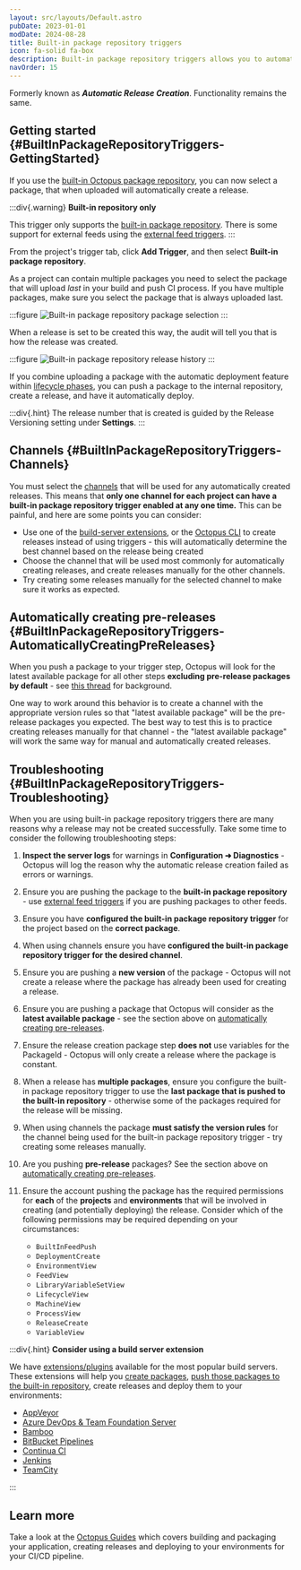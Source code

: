 ```yaml
---
layout: src/layouts/Default.astro
pubDate: 2023-01-01
modDate: 2024-08-28
title: Built-in package repository triggers
icon: fa-solid fa-box
description: Built-in package repository triggers allows you to automatically create a new release when a new package is pushed to the built-in package repository.
navOrder: 15
---
```


Formerly known as ***Automatic Release Creation***. Functionality remains the same.

## Getting started {#BuiltInPackageRepositoryTriggers-GettingStarted}

If you use the [built-in Octopus package repository](/docs/packaging-applications/package-repositories), you can now select a package, that when uploaded will automatically create a release.

:::div{.warning}
**Built-in repository only**

This trigger only supports the [built-in package repository](/docs/packaging-applications/package-repositories). There is some support for external feeds using the [external feed triggers](/docs/projects/project-triggers/external-feed-triggers).
:::

From the project's trigger tab, click **Add Trigger**, and then select **Built-in package repository**.

As a project can contain multiple packages you need to select the package that will upload *last* in your build and push CI process. If you have multiple packages, make sure you select the package that is always uploaded last.

:::figure
![Built-in package repository package selection](/docs/projects/project-triggers/images/built-in-package-repository-package-selection.png)
:::

When a release is set to be created this way, the audit will tell you that is how the release was created.

:::figure
![Built-in package repository release history](/docs/projects/project-triggers/images/built-in-package-repository-release-history.png)
:::

If you combine uploading a package with the automatic deployment feature within [lifecycle phases](/docs/releases/lifecycles/#Lifecycles-LifecyclePhases), you can push a package to the internal repository, create a release, and have it automatically deploy.

:::div{.hint}
The release number that is created is guided by the Release Versioning setting under **Settings**.
:::

## Channels {#BuiltInPackageRepositoryTriggers-Channels}

You must select the [channels](/docs/releases/channels) that will be used for any automatically created releases. This means that **only one channel for each project can have a built-in package repository trigger enabled at any one time.** This can be painful, and here are some points you can consider:

- Use one of the [build-server extensions](/docs/packaging-applications/build-servers/), or the [Octopus CLI](/docs/octopus-rest-api/octopus-cli/create-release) to create releases instead of using triggers - this will automatically determine the best channel based on the release being created
- Choose the channel that will be used most commonly for automatically creating releases, and create releases manually for the other channels.
- Try creating some releases manually for the selected channel to make sure it works as expected.

## Automatically creating pre-releases {#BuiltInPackageRepositoryTriggers-AutomaticallyCreatingPreReleases}

When you push a package to your trigger step, Octopus will look for the latest available package for all other steps **excluding pre-release packages by default** - see [this thread](https://help.octopus.com/t/arc-not-working-with-pre-release-builds/3646) for background.

One way to work around this behavior is to create a channel with the appropriate version rules so that "latest available package" will be the pre-release packages you expected. The best way to test this is to practice creating releases manually for that channel - the "latest available package" will work the same way for manual and automatically created releases.

## Troubleshooting {#BuiltInPackageRepositoryTriggers-Troubleshooting}

When you are using built-in package repository triggers there are many reasons why a release may not be created successfully. Take some time to consider the following troubleshooting steps:

1. **Inspect the server logs** for warnings in **Configuration ➜ Diagnostics** - Octopus will log the reason why the automatic release creation failed as errors or warnings.

2. Ensure you are pushing the package to the **built-in package repository** - use [external feed triggers](/docs/projects/project-triggers/external-feed-triggers) if you are pushing packages to other feeds.

3. Ensure you have **configured the built-in package repository trigger** for the project based on the **correct package**.

4. When using channels ensure you have **configured the built-in package repository trigger for the desired channel**.

5. Ensure you are pushing a **new version** of the package - Octopus will not create a release where the package has already been used for creating a release.

6. Ensure you are pushing a package that Octopus will consider as the **latest available package** - see the section above on [automatically creating pre-releases](#BuiltInPackageRepositoryTriggers-AutomaticallyCreatingPreReleases).

7. Ensure the release creation package step **does not** use variables for the PackageId - Octopus will only create a release where the package is constant.

8. When a release has **multiple packages**, ensure you configure the built-in package repository trigger to use the **last package that is pushed to the built-in repository** - otherwise some of the packages required for the release will be missing.

9. When using channels the package **must satisfy the version rules** for the channel being used for the built-in package repository trigger - try creating some releases manually.

10. Are you pushing **pre-release** packages? See the section above on [automatically creating pre-releases](#BuiltInPackageRepositoryTriggers-AutomaticallyCreatingPreReleases).

11. Ensure the account pushing the package has the required permissions for **each** of the **projects** and **environments** that will be involved in creating (and potentially deploying) the release. Consider which of the following permissions may be required depending on your circumstances:

    - `BuiltInFeedPush`
    - `DeploymentCreate`
    - `EnvironmentView`
    - `FeedView`
    - `LibraryVariableSetView`
    - `LifecycleView`
    - `MachineView`
    - `ProcessView`
    - `ReleaseCreate`
    - `VariableView`

:::div{.hint}
**Consider using a build server extension**

We have [extensions/plugins](/docs/packaging-applications/build-servers/) available for the most popular build servers. These extensions will help you [create packages](/docs/packaging-applications), [push those packages to the built-in repository](/docs/packaging-applications/package-repositories/built-in-repository/#pushing-packages-to-the-built-in-repository), create releases and deploy them to your environments:

- [AppVeyor](/docs/packaging-applications/build-servers/appveyor)
- [Azure DevOps & Team Foundation Server](/docs/packaging-applications/build-servers/tfs-azure-devops)
- [Bamboo](/docs/packaging-applications/build-servers/bamboo)
- [BitBucket Pipelines](/docs/packaging-applications/build-servers/bitbucket-pipelines)
- [Continua CI](/docs/packaging-applications/build-servers/continua-ci)
- [Jenkins](/docs/packaging-applications/build-servers/jenkins)
- [TeamCity](/docs/packaging-applications/build-servers/teamcity)

:::

## Learn more

Take a look at the [Octopus Guides](https://octopus.com/docs/guides) which covers building and packaging your application, creating releases and deploying to your environments for your CI/CD pipeline.
